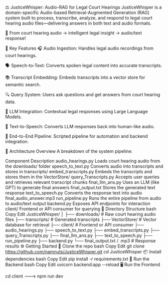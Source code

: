 ⚖️ JusticeWhisper: Audio-RAG for Legal Court Hearings
JusticeWhisper is a domain-specific Audio-based Retrieval-Augmented Generation (RAG) system built to process, transcribe, analyze, and respond to legal court hearing audio files—delivering answers in both text and audio formats.

🚀 From court hearing audio → intelligent legal insight → audio/text response!

📌 Key Features
🎧 Audio Ingestion: Handles legal audio recordings from court hearings.

🗣️ Speech-to-Text: Converts spoken legal content into accurate transcripts.

📚 Transcript Embedding: Embeds transcripts into a vector store for semantic search.

🔍 Query System: Users ask questions and get answers from court hearing data.

🤖 LLM Integration: Contextual legal responses using Large Language Models.

🔁 Text-to-Speech: Converts LLM responses back into human-like audio.

🔄 End-to-End Pipeline: Scripted pipeline for automation and backend integration.

🧩 Architecture Overview
A breakdown of the system pipeline:


Component	Description
audio_hearings.py	Loads court hearing audio from the downloads/ folder
speech_to_text.py	Converts audio into transcripts and stores in transcripts/
embed_transcripts.py	Embeds the transcripts and stores them in the VectorStore/
query_Transcripts.py	Accepts user queries and retrieves relevant transcript chunks
final_llm_ans.py	Uses an LLM (like GPT) to generate final answers
final_output.txt	Stores the generated text response
text_to_speech.py	Converts the response text into audio final_audio_answer.mp3
run_pipeline.py	Runs the entire pipeline from audio to audio/text output
backend.py	Exposes API endpoints for interaction
client/	Frontend or API consumer for querying
📁 Directory Structure
bash
Copy
Edit
JusticeWhisper/
│
├── downloads/                  # Raw court hearing audio files
├── transcripts/                # Generated transcripts
├── VectorStore/                # Vector database for retrieval
├── client/                     # Frontend or API consumer
├── audio_hearings.py
├── speech_to_text.py
├── embed_transcripts.py
├── query_Transcripts.py
├── final_llm_ans.py
├── text_to_speech.py
├── run_pipeline.py
├── backend.py
└── final_output.txt / .mp3    # Response results
⚙️ Getting Started
🔧 Clone the repo
bash
Copy
Edit
git clone https://github.com/namnuts/JusticeWhisper.git
cd JusticeWhisper
📦 Install dependencies
bash
Copy
Edit
pip install -r requirements.txt
🚀 Run the Backend
bash
Copy
Edit
uvicorn backend:app --reload
🖥️ Run the Frontend

cd client --->
npm run dev
